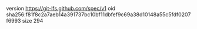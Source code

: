 version https://git-lfs.github.com/spec/v1
oid sha256:f81f8c2a7aeb14a391737bc10bf11dbfef9c69a38d10148a55c5fdf0207f6993
size 294

